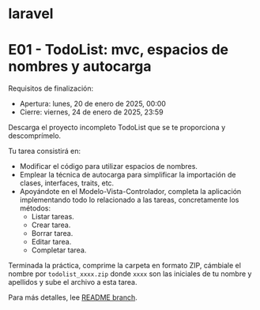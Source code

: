 # laravel

<h1>E01 - TodoList: mvc, espacios de nombres y autocarga</h1> 

Requisitos de finalización:
- Apertura: lunes, 20 de enero de 2025, 00:00
- Cierre: viernes, 24 de enero de 2025, 23:59

Descarga el proyecto incompleto TodoList que se te proporciona y descomprímelo.

Tu tarea consistirá en:
- Modificar el código para utilizar espacios de nombres.
- Emplear la técnica de autocarga para simplificar la importación de clases, interfaces, traits, etc.
- Apoyándote en el Modelo-Vista-Controlador, completa la aplicación implementando todo lo relacionado a las tareas, concretamente los métodos:
  - Listar tareas.
  - Crear tarea.
  - Borrar tarea.
  - Editar tarea.
  - Completar tarea.

Terminada la práctica, comprime la carpeta en formato ZIP, cámbiale el nombre por `todolist_xxxx.zip` donde `xxxx` son las iniciales de tu nombre y apellidos y sube el archivo a esta tarea.

Para más detalles, lee [README branch](https://github.com/Kazuma275/laravel/blob/main/README.md).
